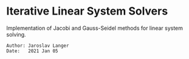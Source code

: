 # Iterative Linear System Solvers

Implementation of Jacobi and Gauss-Seidel methods for linear system solving.

```
Author: Jaroslav Langer
Date:   2021 Jan 05
```

